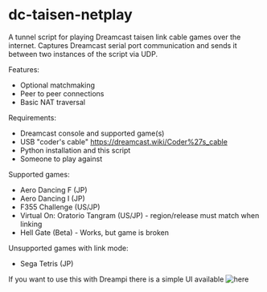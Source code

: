 # dc-taisen-netplay
A tunnel script for playing Dreamcast taisen link cable games over the internet.
Captures Dreamcast serial port communication and sends it between two instances of the script via UDP.

Features:
 * Optional matchmaking
 * Peer to peer connections
 * Basic NAT traversal

Requirements:
 * Dreamcast console and supported game(s)
 * USB "coder's cable" https://dreamcast.wiki/Coder%27s_cable
 * Python installation and this script
 * Someone to play against

Supported games:
 * Aero Dancing F (JP)
 * Aero Dancing I (JP)
 * F355 Challenge (US/JP)
 * Virtual On: Oratorio Tangram (US/JP) - region/release must match when linking
 * Hell Gate (Beta) - Works, but game is broken

Unsupported games with link mode:
 * Sega Tetris (JP) 
 
 If you want to use this with Dreampi there is a simple UI available ![here](https://github.com/eaudunord/taisen-web-ui)
